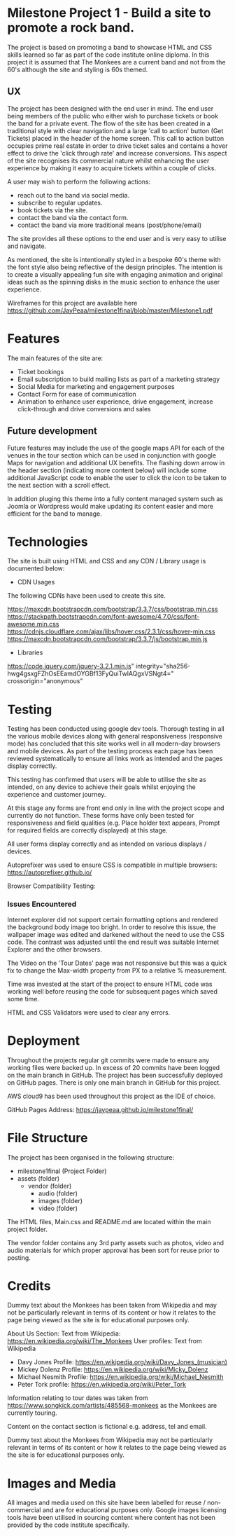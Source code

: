 # Milestone Project 1 - Build a site to promote a rock band.

The project is based on promoting a band to showcase HTML and CSS skills learned so far as part of the code institute online diploma. In this project it is assumed that 
The Monkees are a current band and not from the 60's although the site and styling is 60s themed. 

## UX

The project has been designed with the end user in mind.  The end user being members of the public who either wish to purchase tickets or book the band for a private event.
The flow of the site has been created in a traditional style with clear navigation and a large 'call to action' button (Get Tickets) placed in the header of the home screen.  This call to action button occupies prime real estate in order to drive ticket sales and contains a hover effect to drive the 'click through rate' and increase conversions.  This aspect of the site recognises its commercial nature whilst enhancing the user experience by making it easy to acquire tickets within a couple of clicks.

A user may wish to perform the following actions:

* reach out to the band via social media.
* subscribe to regular updates.
* book tickets via the site.
* contact the band via the contact form.
* contact the band via more traditional means (post/phone/email)

The site provides all these options to the end user and is very easy to utilise and navigate.

As mentioned, the site is intentionally styled in a bespoke 60's theme with the font style also being reflective of the design principles.  The intention is to create a visually appealing fun site with engaging animation and original ideas such as the spinning disks in the music section to enhance the user experience.

Wireframes for this project are available here https://github.com/JayPeaa/milestone1final/blob/master/Milestone1.pdf

# Features

The main features of the site are:

* Ticket bookings
* Email subscription to build mailing lists as part of a marketing strategy
* Social Media for marketing and engagement purposes
* Contact Form for ease of communication
* Animation to enhance user experience, drive engagement, increase click-through and drive conversions and sales

## Future development

Future features may include the use of the google maps API for each of the venues in the tour section which can be used in conjunction with google Maps for navigation and additional UX benefits.
The flashing down arrow in the header section (indicating more content below) will include some additional JavaScript code to enable the user to click the icon to be taken to the next section with a scroll effect.

In addition pluging this theme into a fully content managed system such as Joomla or Wordpress would make updating its content easier and more efficient for the band to manage.

# Technologies

The site is built using HTML and CSS and any CDN / Library usage is documented below:

* CDN Usages

The following CDNs have been used to create this site.

https://maxcdn.bootstrapcdn.com/bootstrap/3.3.7/css/bootstrap.min.css
https://stackpath.bootstrapcdn.com/font-awesome/4.7.0/css/font-awesome.min.css
https://cdnjs.cloudflare.com/ajax/libs/hover.css/2.3.1/css/hover-min.css
https://maxcdn.bootstrapcdn.com/bootstrap/3.3.7/js/bootstrap.min.js

* Libraries

https://code.jquery.com/jquery-3.2.1.min.js" integrity="sha256-hwg4gsxgFZhOsEEamdOYGBf13FyQuiTwlAQgxVSNgt4=" crossorigin="anonymous"

# Testing

Testing has been conducted using google dev tools. Thorough testing in all the various mobile devices along with general responsiveness (responsive mode) has concluded
that this site works well in all modern-day browsers and mobile devices. As part of the testing process each page has been reviewed systematically to ensure all links
work as intended and the pages display correctly.  

This testing has confirmed that users will be able to utilise the site as intended, on any device to achieve their goals whilst enjoying the experience and customer journey.

At this stage any forms are front end only in line with the project scope and currently do not function. These forms have only been tested for responsiveness and field qualities (e.g. Place holder text appears, Prompt for required fields are correctly displayed) at this stage.

All user forms display correctly and as intended on various displays / devices.

Autoprefixer was used to ensure CSS is compatible in multiple browsers: https://autoprefixer.github.io/

Browser Compatibility Testing:

### Issues Encountered

Internet explorer did not support certain formatting options and rendered the background body image too bright.  In order to resolve this issue, the wallpaper image was edited and darkened without the need to use the CSS code. The contrast was adjusted until the end result was suitable Internet Explorer and the other browsers.

The Video on the 'Tour Dates' page was not responsive but this was a quick fix to change the Max-width property from PX to a relative % measurement.

Time was invested at the start of the project to ensure HTML code was working well before reusing the code for subsequent pages which saved some time.

HTML and CSS Validators were used to clear any errors. 

# Deployment

Throughout the projects regular git commits were made to ensure any working files were backed up. In excess of 20 commits have been logged on the main branch in GitHub.
The project has been successfully deployed on GitHub pages.  There is only one main branch in GitHub for this project.

AWS cloud9 has been used throughout this project as the IDE of choice.  

GitHub Pages Address: https://jaypeaa.github.io/milestone1final/

# File Structure

The project has been organised in the following structure:

* milestone1final (Project Folder)
* assets (folder)
    * vendor (folder)
        * audio (folder)
        * images (folder)
        * video (folder)
        
The HTML files, Main.css and README.md are located within the main project folder.

The vendor folder contains any 3rd party assets such as photos, video and audio materials for which proper approval has been sort for reuse prior to posting.

# Credits

Dummy text about the Monkees has been taken from Wikipedia and may not be particularly relevant in terms of its content or how it relates to the page
being viewed as the site is for educational purposes only.

About Us Section: Text from Wikipedia: https://en.wikipedia.org/wiki/The_Monkees
User profiles: Text from Wikipedia

* Davy Jones Profile: https://en.wikipedia.org/wiki/Davy_Jones_(musician)
* Mickey Dolenz Profile: https://en.wikipedia.org/wiki/Micky_Dolenz
* Michael Nesmith Profile: https://en.wikipedia.org/wiki/Michael_Nesmith
* Peter Tork profile: https://en.wikipedia.org/wiki/Peter_Tork
    
 Information relating to tour dates was taken from https://www.songkick.com/artists/485568-monkees as the Monkees are currently touring.

Content on the contact section is fictional e.g. address, tel and email.

Dummy text about the Monkees from Wikipedia may not be particularly relevant in terms of its content or how it relates to the page
being viewed as the site is for educational purposes only.

# Images and Media

All images and media used on this site have been labelled for reuse / non-commercial and are for educational purposes only.  Google images licensing tools
have been utilised in sourcing content where content has not been provided by the code institute specifically.
